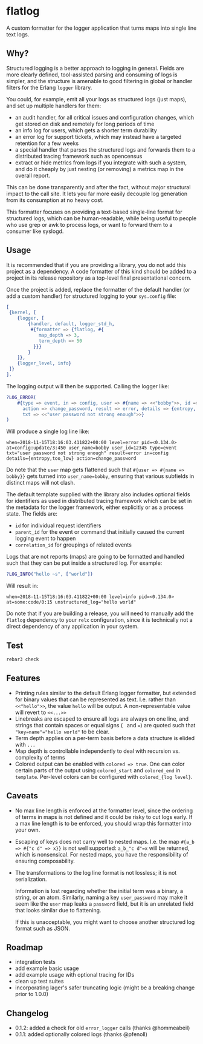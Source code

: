 flatlog
=====

A custom formatter for the logger application that turns maps into single line
text logs.

Why?
----

Structured logging is a better approach to logging in general. Fields are more
clearly defined, tool-assisted parsing and consuming of logs is simpler, and
the structure is amenable to good filtering in global or handler filters for
the Erlang `logger` library.

You could, for example, emit all your logs as structured logs (just maps), and
set up multiple handlers for them:

- an audit handler, for all critical issues and configuration changes, which
  get stored on disk and remotely for long periods of time
- an info log for users, which gets a shorter term durability
- an error log for support tickets, which may instead have a targeted retention
  for a few weeks
- a special handler that parses the structured logs and forwards them to a
  distributed tracing framework such as opencensus
- extract or hide metrics from logs if you integrate with such a system, and do
  it cheaply by just nesting (or removing) a metrics map in the overall report.

This can be done transparently and after the fact, without major structural
impact to the call site. It lets you far more easily decouple log generation
from its consumption at no heavy cost.

This formatter focuses on providing a text-based single-line format for
structured logs, which can be human-readable, while being useful to people who
use grep or awk to process logs, or want to forward them to a consumer like
syslogd.

Usage
-----

It is recommended that if you are providing a library, you do not add this
project as a dependency. A code formatter of this kind should be added to a
project in its release repository as a top-level final presentational concern.

Once the project is added, replace the formatter of the default handler (or add
a custom handler) for structured logging to your `sys.config` file:

```erlang
[
 {kernel, [
    {logger, [
        {handler, default, logger_std_h,
         #{formatter => {flatlog, #{
            map_depth => 3,
            term_depth => 50
          }}}
        }
    ]},
    {logger_level, info}
 ]}
].
```

The logging output will then be supported. Calling the logger like:

```erlang
?LOG_ERROR(
    #{type => event, in => config, user => #{name => <<"bobby">>, id => 12345},
      action => change_password, result => error, details => {entropy, too_low},
      txt => <<"user password not strong enough">>}
)
```

Will produce a single log line like:

```text
when=2018-11-15T18:16:03.411822+00:00 level=error pid=<0.134.0>
at=config:update/3:450 user_name=bobby user_id=12345 type=event
txt="user password not strong enough" result=error in=config
details={entropy,too_low} action=change_password
```

Do note that the `user` map gets flattened such that `#{user => #{name =>
bobby}}` gets turned into `user_name=bobby`, ensuring that various subfields in
distinct maps will not clash.

The default template supplied with the library also includes optional fields for
identifiers as used in distributed tracing framework which can be set in the metadata
for the logger framework, either explicitly or as a process state. The fields are:

- `id` for individual request identifiers
- `parent_id` for the event or command that initially caused the current
  logging event to happen
- `correlation_id` for groupings of related events

Logs that are not reports (maps) are going to be formatted and handled such
that they can be put inside a structured log. For example:

```erlang
?LOG_INFO("hello ~s", ["world"])
```

Will result in:

```text
when=2018-11-15T18:16:03.411822+00:00 level=info pid=<0.134.0>
at=some:code/0:15 unstructured_log="hello world"
```

Do note that if you are building a release, you will need to manually add
the `flatlog` dependency to your `relx` configuration, since it is
technically not a direct dependency of any application in your system.

Test
----

```sh
rebar3 check
```

Features
--------

- Printing rules similar to the default Erlang logger formatter, but extended
  for binary values that can be represented as text. I.e. rather than
  `<<"hello">>`, the value `hello` will be output. A non-representable value
  will revert to `<<...>>`
- Linebreaks are escaped to ensure all logs are always on one line, and strings
  that contain spaces or equal signs (` ` and `=`) are quoted such that
  `"key=name"="hello world"` to be clear.
- Term depth applies on a per-term basis before a data structure is elided with `...`
- Map depth is controllable independently to deal with recursion vs. complexity
  of terms
- Colored output can be enabled with `colored => true`. One can color certain
  parts of the output using `colored_start` and `colored_end` in `template`.
  Per-level colors can be configured with `colored_{log level}`.

Caveats
-------

- No max line length is enforced at the formatter level, since the ordering of
  terms in maps is not defined and it could be risky to cut logs early. If a max
  line length is to be enforced, you should wrap this formatter into your own.
- Escaping of keys does not carry well to nested maps. I.e. the map
  `#{a_b => #{"c d" => x}}` is not well supported: `a_b_"c d"=x` will be
  returned, which is nonsensical. For nested maps, you have the
  responsibility of ensuring composability.
- The transformations to the log line format is not lossless; it is not
  serialization.

  Information is lost regarding whether the initial term was a binary, a
  string, or an atom. Similarly, naming a key `user_password` may make it seem
  like the `user` map leaks a `password` field, but it is an unrelated field
  that looks similar due to flattening.

  If this is unacceptable, you might want to choose another structured log
  format such as JSON.

Roadmap
-------

- integration tests
- add example basic usage
- add example usage with optional tracing for IDs
- clean up test suites
- incorporating lager's safer truncating logic (might be a breaking change
  prior to 1.0.0)

Changelog
---------

- 0.1.2: added a check for old `error_logger` calls (thanks @hommeabeil)
- 0.1.1: added optionally colored logs (thanks @pfenoll)
